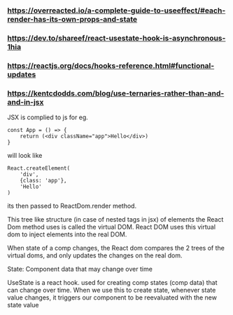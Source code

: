 ### https://overreacted.io/a-complete-guide-to-useeffect/#each-render-has-its-own-props-and-state
### https://dev.to/shareef/react-usestate-hook-is-asynchronous-1hia
### https://reactjs.org/docs/hooks-reference.html#functional-updates
### https://kentcdodds.com/blog/use-ternaries-rather-than-and-and-in-jsx

JSX is complied to js
for eg.

```
const App = () => {
    return (<div className="app">Hello</div>)
}
```

will look like

```
React.createElement(
    'div',
    {class: 'app'},
    'Hello'
)
```
its then passed to ReactDom.render method.

This tree like structure (in case of nested tags in jsx) of elements the React Dom method uses is called the virtual DOM. React DOM uses this virtual dom to inject elements into the real DOM.

When state of a comp changes, the React dom compares the 2 trees of the virtual doms, and only updates the changes on the real dom.

State: Component data that may change over time

UseState is a react hook. used for creating comp states (comp data) that can change over time. When we use this to create state, whenever state value changes, it triggers our component to be reevaluated with the new state value
